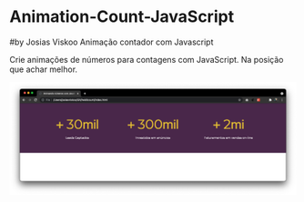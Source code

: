 # Animation-Count-JavaScript
#by Josias Viskoo
Animação contador com Javascript

Crie animações de números para contagens com JavaScript. Na posição que achar melhor.


![Screenshot do projeto](https://raw.githubusercontent.com/josiasviskoo/Animation-Count-JavaScript/main/animador-javascript.png)
